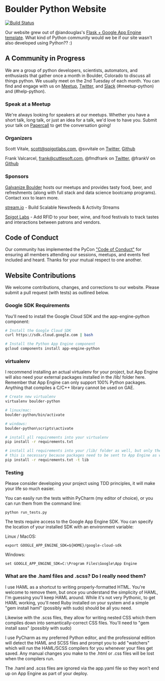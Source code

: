 # Boulder Python Website

[![Build Status](https://travis-ci.org/boulder-python/boulderpython.org.svg?branch=master)](https://travis-ci.org/boulder-python/boulderpython.org)

Our website grew out of @iandouglas's [Flask + Google App Engine template](https://github.com/iandouglas/flask-gae-skeleton).
What kind of Python community would we be if our site wasn't also developed using Python?? :)

## A Community in Progress

We are a group of python developers, scientists, automators, and enthusiasts that gather once a month in Boulder,
Colorado to discuss all things python.  We usually meet on the 2nd Tuesday of each month.  You can find and engage with
us on [Meetup](https://www.meetup.com/boulderpython/), [Twitter](https://twitter.com/boulderpython), and
[Slack](https://denver-dev-slack.herokuapp.com/) (#meetup-python)
and (#help-python).

### Speak at a Meetup

We're always looking for speakers at our meetups.  Whether you have a short talk, long talk, or just an idea for a talk,
we'd love to have you.  Submit your talk on [Papercall](https://papercall.io/boulder-python) to get the conversation
going!

### Organizers
Scott Vitale, scott@spigotlabs.com, @svvitale on [Twitter](https://twitter.com/svvitale),
[Github](https://github.com/svvitale)

Frank Valcarcel, frank@cuttlesoft.com, @fmdfrank on [Twitter](https://twitter.com/svvitale), @frankV on [Github](https://github.com/frankv)

### Sponsors

[Galvanize Boulder](https://www.galvanize.com/boulder/campus) hosts our meetups and provides tasty food, beer, and
refreshments (along with full stack and data science bootcamp programs).  Contact xxx to learn more.

[stream.io](https://getstream.io/) - Build Scalable Newsfeeds & Activity Streams

[Spigot Labs](http://spigotlabs.com/) - Add RFID to your beer, wine, and food festivals to track tastes and interactions
between patrons and vendors.

## Code of Conduct

Our community has implemented the PyCon ["Code of Conduct"](https://us.pycon.org/2017/about/code-of-conduct/) for ensuring
all members attending our sessions, meetups, and events feel included and heard. Thanks for your mutual respect to one
another.

## Website Contributions

We welcome contributions, changes, and corrections to our website.  Please submit a pull request (with tests) as
outlined below.

### Google SDK Requirements

You'll need to install the Google Cloud SDK and the app-engine-python component:

```bash
# Install the Google Cloud SDK
curl https://sdk.cloud.google.com | bash

# Install the Python App Engine component
gcloud components install app-engine-python
```

### virtualenv

I recommend installing an actual virtualenv for your project, but App Engine will also need your external packages
installed in the /lib/ folder here. Remember that App Engine can only support 100% Python packages. Anything that
compiles a C/C++ library cannot be used on GAE.

```bash
# Create new virtualenv
virtualenv boulder-python

# linux/mac:
boulder-python/bin/activate

# windows:
boulder-python\scripts\activate

# install all requirements into your virtualenv
pip install -r requirements.txt

# install all requirements into your /lib/ folder as well, but only the packages
# this is necessary because packages need to be sent to App Engine as well
pip install -r requirements.txt -t lib
```

### Testing

Please consider developing your project using TDD principles, it will make your life so much easier.

You can easily run the tests within PyCharm (my editor of choice), or you can run them from the command line:

```python run_tests.py```

The tests require access to the Google App Engine SDK.  You can specify the location of your installed SDK with an
environment variable:

Linux / MacOS:

```export GOOGLE_APP_ENGINE_SDK=${HOME}/google-cloud-sdk```

Windows:

```set GOOGLE_APP_ENGINE_SDK=C:\Program Files\Google\App Engine```

### What are the .haml files and .scss? Do I really need them?

I use HAML as a shortcut to writing properly-formatted HTML. You're welcome to remove them, but once you understand
the simplicity of HAML, I'm guessing you'll keep HAML around. While it's not very Pythonic, to get HAML working,
you'll need Ruby installed on your system and a simple "gem install haml" (possibly with sudo) should be all you need.

Likewise with the .scss files, they allow for writing nested CSS which them compiles down into semantically-correct
CSS files. You'll need to "gem install sass" (possibly with sudo)

I use PyCharm as my preferred Python editor, and the professional edition will detect the HAML and SCSS files and
prompt you to add "watchers" which will run the HAML/SCSS compilers for you whenever your files get saved. Any manual
changes you make to the .html or .css files will be lost when the compilers run.

The .haml and .scss files are ignored via the app.yaml file so they won't end up on App Engine as part of your deploy.
